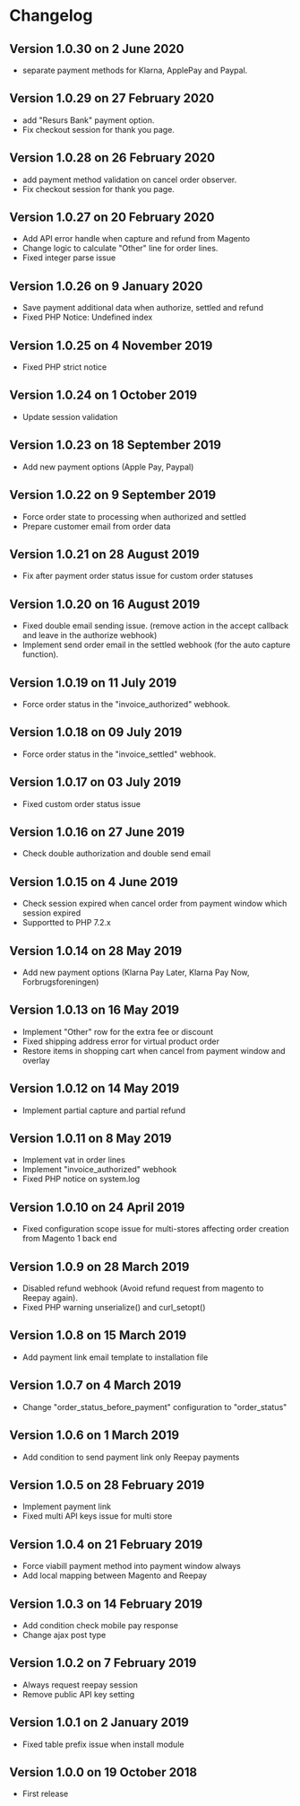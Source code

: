 
# Changelog
## Version 1.0.30 on 2 June 2020
- separate payment methods for Klarna, ApplePay and Paypal.

## Version 1.0.29 on 27 February 2020
- add "Resurs Bank" payment option.
- Fix checkout session for thank you page.

## Version 1.0.28 on 26 February 2020
- add payment method validation on cancel order observer.
- Fix checkout session for thank you page.

## Version 1.0.27 on 20 February 2020
- Add API error handle when capture and refund from Magento
- Change logic to calculate "Other" line for order lines.
- Fixed integer parse issue

## Version 1.0.26 on 9 January 2020
- Save payment additional data when authorize, settled and refund 
- Fixed PHP Notice: Undefined index

## Version 1.0.25 on 4 November 2019
- Fixed PHP strict notice

## Version 1.0.24 on 1 October 2019
- Update session validation

## Version 1.0.23 on 18 September 2019
- Add new payment options (Apple Pay, Paypal)

## Version 1.0.22 on 9 September 2019
- Force order state to processing when authorized and settled
- Prepare customer email from order data

## Version 1.0.21 on 28 August 2019
- Fix after payment order status issue for custom order statuses

## Version 1.0.20 on 16 August 2019

 - Fixed double email sending issue. (remove action in the accept callback and leave in the authorize webhook)
 - Implement send order email in the settled webhook (for the auto capture function).

## Version 1.0.19 on 11 July 2019

 - Force order status in the "invoice_authorized" webhook.

## Version 1.0.18 on 09 July 2019

 - Force order status in the "invoice_settled" webhook.

## Version 1.0.17 on 03 July 2019

 - Fixed custom order status issue

## Version 1.0.16 on 27 June 2019

 - Check double authorization and double send email

## Version 1.0.15 on 4 June 2019

 - Check session expired when cancel order from payment window which session expired
 - Supportted to PHP 7.2.x
	
## Version 1.0.14 on 28 May 2019
 - Add new payment options (Klarna Pay Later, Klarna Pay Now, Forbrugsforeningen)
	
## Version 1.0.13 on 16 May 2019
 - Implement "Other" row for the extra fee or discount
 - Fixed shipping address error for virtual product order
 - Restore items in shopping cart when cancel from payment window and overlay 

## Version 1.0.12 on 14 May 2019

 - Implement partial capture and partial refund

## Version 1.0.11 on 8 May 2019

 - Implement vat in order lines
 - Implement "invoice_authorized" webhook
 - Fixed PHP notice on system.log

## Version 1.0.10 on 24 April 2019

 - Fixed configuration scope issue for multi-stores affecting order creation from Magento 1 back end

## Version 1.0.9 on 28 March 2019

 - Disabled refund webhook (Avoid refund request from magento to Reepay again).
 - Fixed PHP warning unserialize() and curl_setopt()

## Version 1.0.8 on 15 March 2019

 - Add payment link email template to installation file
	
## Version 1.0.7 on 4 March 2019
 - Change "order_status_before_payment" configuration to "order_status"
	
## Version 1.0.6 on 1 March 2019
 - Add condition to send payment link only Reepay payments

## Version 1.0.5 on 28 February 2019

 - Implement payment link
 - Fixed multi API keys issue for multi store

## Version 1.0.4 on 21 February 2019

 - Force viabill payment method into payment window always
 - Add local mapping between Magento and Reepay

## Version 1.0.3 on 14 February 2019

 - Add condition check mobile pay response
 - Change ajax post type
	
## Version 1.0.2 on 7 February 2019
 - Always request reepay session
 - Remove public API key setting
	
## Version 1.0.1 on 2 January 2019
 - Fixed table prefix issue when install module

## Version 1.0.0 on 19 October 2018

 - First release
